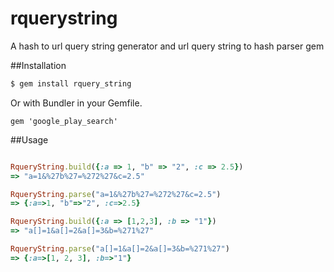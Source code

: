 rquerystring
============

A hash to url query string generator and url query string to hash parser gem


##Installation

```bash
$ gem install rquery_string
```
Or with Bundler in your Gemfile.

```
gem 'google_play_search'
```

##Usage

```ruby

RqueryString.build({:a => 1, "b" => "2", :c => 2.5})
=> "a=1&%27b%27=%272%27&c=2.5"

RqueryString.parse("a=1&%27b%27=%272%27&c=2.5")                
=> {:a=>1, "b"=>"2", :c=>2.5}

RqueryString.build({:a => [1,2,3], :b => "1"})
=> "a[]=1&a[]=2&a[]=3&b=%271%27"

RqueryString.parse("a[]=1&a[]=2&a[]=3&b=%271%27")  
=> {:a=>[1, 2, 3], :b=>"1"}

```
